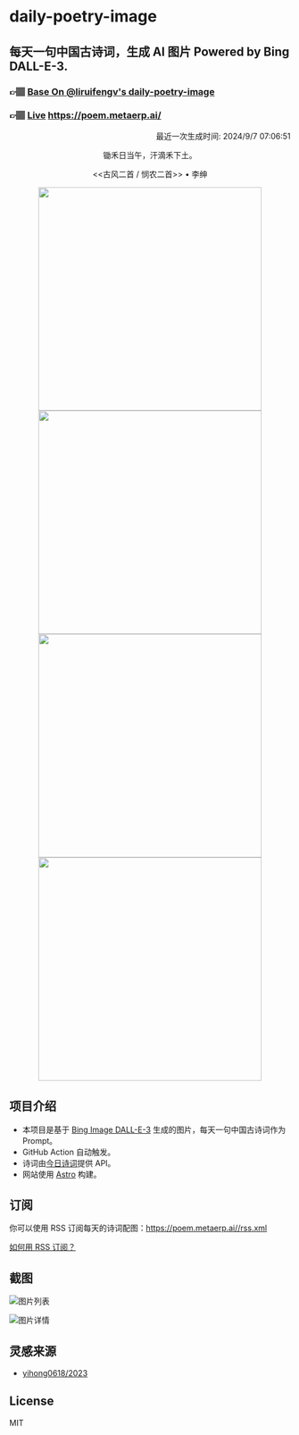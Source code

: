 
# daily-poetry-image

## 每天一句中国古诗词，生成 AI 图片 Powered by Bing DALL-E-3.

### 👉🏽 [Base On @liruifengv's daily-poetry-image](https://github.com/liruifengv/daily-poetry-image)

### 👉🏽 [Live](https://poem.metaerp.ai/) https://poem.metaerp.ai/

<p align="right">
  最近一次生成时间: 2024/9/7 07:06:51
</p>
<p align="center">
锄禾日当午，汗滴禾下土。
</p>
<p align="center">
<<古风二首 / 悯农二首>> • 李绅
</p>
<p align="center">
<img src="https://tse4.mm.bing.net/th/id/OIG4.ECeL280bj9ytmdSN4pNK" height="400" width="400" />
<img src="https://tse2.mm.bing.net/th/id/OIG4.9CD.HPOmyasDZmrxEtXS" height="400" width="400" />
<img src="https://tse4.mm.bing.net/th/id/OIG4.Y9M.DY4DnpEO8VzZyO5i" height="400" width="400" />
<img src="https://tse4.mm.bing.net/th/id/OIG4.b5SUPUew311PaxwEFaNW" height="400" width="400" />
</p>

## 项目介绍

-   本项目是基于 [Bing Image DALL-E-3](https://www.bing.com/images/create) 生成的图片，每天一句中国古诗词作为 Prompt。
-   GitHub Action 自动触发。
-   诗词由[今日诗词](https://www.jinrishici.com/)提供 API。
-   网站使用 [Astro](https://astro.build) 构建。

## 订阅

你可以使用 RSS 订阅每天的诗词配图：https://poem.metaerp.ai//rss.xml

[如何用 RSS 订阅？](https://zhuanlan.zhihu.com/p/55026716)

## 截图

![图片列表](./screenshots/01.png)

![图片详情](./screenshots/02.png)

## 灵感来源

-   [yihong0618/2023](https://github.com/yihong0618/2023)

## License

MIT
